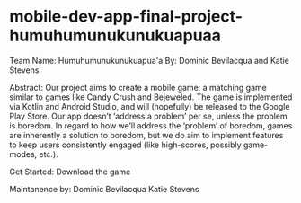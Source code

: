 # mobile-dev-app-final-project-humuhumunukunukuapuaa

Team Name: Humuhumunukunukuapua'a
By: Dominic Bevilacqua and Katie Stevens


Abstract:
Our project aims to create a mobile game: a matching game similar to games like Candy Crush and Bejeweled. The game is implemented via Kotlin and Android Studio, and will (hopefully) be released to the Google Play Store. Our app doesn’t ‘address a problem’ per se, unless the problem is boredom. In regard to how we’ll address the ‘problem’ of boredom, games are inherently a solution to boredom, but we do aim to implement features to keep users consistently engaged (like high-scores, possibly game-modes, etc.).

Get Started:
Download the game

Maintanence by: 
Dominic Bevilacqua
Katie Stevens
